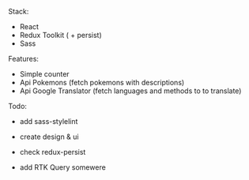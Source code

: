 Stack:

- React
- Redux Toolkit ( + persist)
- Sass

Features:
- Simple counter
- Api Pokemons (fetch pokemons with descriptions)
- Api Google Translator (fetch languages and methods to to translate)

Todo:

- add sass-stylelint
- create design & ui
- check redux-persist

- add RTK Query somewere
